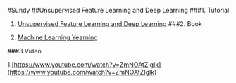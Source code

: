 #Sundy
##Unsupervised Feature Learning and Deep Learning
###1. Tutorial

1. [Unsupervised Feature Learning and Deep Learning](http://deeplearning.stanford.edu/wiki/index.php/Main_Page)
###2. Book

1. [Machine Learning Yearning](http://www.andrewng.org/)

###3.Video
	
1.[https://www.youtube.com/watch?v=ZmNOAtZIgIk](https://www.youtube.com/watch?v=ZmNOAtZIgIk)